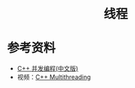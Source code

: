 <h1 align='center'>线程</h1>

# 参考资料
* [C++ 并发编程\(中文版\)](https://www.gitbook.com/book/chenxiaowei/cpp_concurrency_in_action/details)
* 视频：[C++ Multithreading](https://www.bilibili.com/video/av68309135)
